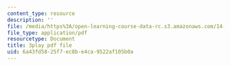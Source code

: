 ```yaml
---
content_type: resource
description: ''
file: /media/https%3A/open-learning-course-data-rc.s3.amazonaws.com/14-772-development-economics-macroeconomics-spring-2013/6a43fd5825f7ec8be4ca9522af105b0a_M7zTtKAbRn4.pdf
file_type: application/pdf
resourcetype: Document
title: 3play pdf file
uid: 6a43fd58-25f7-ec8b-e4ca-9522af105b0a
---
```

